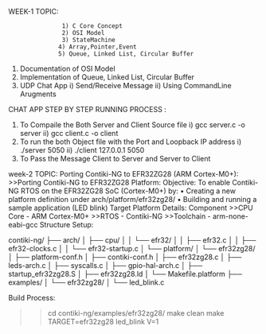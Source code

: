 WEEK-1
TOPIC:

                   1) C Core Concept
                   2) OSI Model
                   3) StateMachine
                  4) Array,Pointer,Event
                  5) Queue, Linked List, Circular Buffer

1) Documentation of OSI Model 
2) Implementation of Queue, Linked List, Circular Buffer
3) UDP Chat App
    i) Send/Receive Message
    ii) Using CommandLine Arugments

CHAT APP STEP BY STEP RUNNING PROCESS :  

1) To Compaile the Both Server and Client Source file
    i) gcc server.c -o server
    ii) gcc client.c -o client
2) To run the both Object file with the Port and Loopback IP address
    i) ./server 5050
    ii) ./client 127.0.0.1 5050
3) To Pass the Message Client to Server and Server to Client

week-2
TOPIC:
            Porting Contiki-NG to EFR32ZG28 (ARM Cortex-M0+):
            >>Porting Contiki-NG to EFR32ZG28 Platform:
    Objective:
                To enable Contiki-NG RTOS on the EFR32ZG28 SoC (Cortex-M0+) by:
                      • Creating a new platform definition under arch/platform/efr32zg28/
                      • Building and running a sample application (LED blink)
    Target Platform Details:
                     Component
                       >>CPU Core - ARM Cortex-M0+
                       >>RTOS    - Contiki-NG
                      >>Toolchain - arm-none-eabi-gcc
    Structure Setup:
                    
contiki-ng/
├── arch/
│   ├── cpu/
│   │   └── efr32/
│   │       ├── efr32.c
│   │       ├── efr32-clocks.c
│   │       └── efr32-startup.c
│   └── platform/
│       └── efr32zg28/
│           ├── platform-conf.h
│           ├── contiki-conf.h
│           ├── efr32zg28.c
│           ├── leds-arch.c
│           ├── syscalls.c
│           ├── gpio-hal-arch.c
│           ├── startup_efr32zg28.S
│           ├── efr32zg28.ld
│           └── Makefile.platform
├── examples/
│   └── efr32zg28/
│       └── led_blink.c

Build Process:
>>cd contiki-ng/examples/efr32zg28/
>>make clean
>>make TARGET=efr32zg28 led_blink V=1

